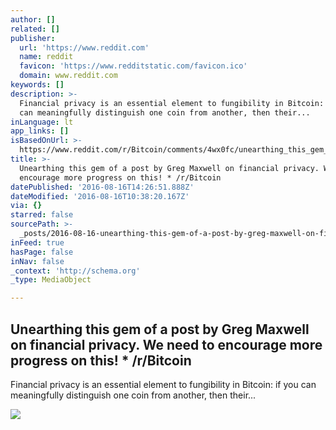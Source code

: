```yaml
---
author: []
related: []
publisher:
  url: 'https://www.reddit.com'
  name: reddit
  favicon: 'https://www.redditstatic.com/favicon.ico'
  domain: www.reddit.com
keywords: []
description: >-
  Financial privacy is an essential element to fungibility in Bitcoin: if you
  can meaningfully distinguish one coin from another, then their...
inLanguage: lt
app_links: []
isBasedOnUrl: >-
  https://www.reddit.com/r/Bitcoin/comments/4wx0fc/unearthing_this_gem_of_a_post_by_greg_maxwell_on/
title: >-
  Unearthing this gem of a post by Greg Maxwell on financial privacy. We need to
  encourage more progress on this! * /r/Bitcoin
datePublished: '2016-08-16T14:26:51.888Z'
dateModified: '2016-08-16T10:38:20.167Z'
via: {}
starred: false
sourcePath: >-
  _posts/2016-08-16-unearthing-this-gem-of-a-post-by-greg-maxwell-on-financial-p.md
inFeed: true
hasPage: false
inNav: false
_context: 'http://schema.org'
_type: MediaObject

---
```

<article style=""><h1>Unearthing this gem of a post by Greg Maxwell on financial privacy. We need to encourage more progress on this! * /r/Bitcoin</h1><p>Financial privacy is an essential element to fungibility in Bitcoin: if you can meaningfully distinguish one coin from another, then their...</p><img src="https://www.redditstatic.com/icon.png" /></article>